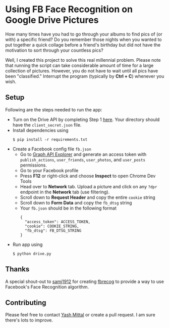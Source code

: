 # Using FB Face Recognition on Google Drive Pictures
How many times have you had to go through your albums to find pics of (or with) a specific friend? Do you remember those nights when you wanted to put together a quick collage before a friend's birthday but did not have the motivation to sort through your countless pics?

Well, I created this project to solve this real millennial problem. Please note that running the script can take considerable amount of time for a large collection of pictures. However, you do not have to wait until all pics have been "classified." Interrupt the program (typically by **Ctrl + C**) whenever you wish.

## Setup
Following are the steps needed to run the app:
 - Turn on the Drive API by completing Step 1 [here](https://developers.google.com/drive/v3/web/quickstart/python). Your directory should have the `client_secret.json` file.
 - Install dependencies using 
    ```
    $ pip install -r requirements.txt
    ```
 - Create a Facebook config file `fb.json`
    - Go to [Graph API Explorer](https://developers.facebook.com/tools/explorer) and generate an access token with `publish_actions`, `user_friends`, `user_photos`, and `user_posts` permissions.
    - Go to your Facebook profile
    - Press **F12** or right-click and choose **Inspect** to open Chrome Dev Tools
    - Head over to **Network** tab. Upload a picture and click on any `?dpr` endpoint in the **Network** tab (use filtering).
    - Scroll down to **Request Header** and copy the entire `cookie` string
    - Scroll down to **Form Data** and copy the `fb_dtsg` string
    - Your `fb.json` should be in the following format
      ```
      {
        "access_token": ACCESS_TOKEN,
        "cookie": COOKIE_STRING,
        "fb_dtsg": FB_DTSG_STRING
      }
      ```
  - Run app using
    ```
    $ python drive.py
    ```

## Thanks
A special shout-out to [samj1912](https://github.com/samj1912) for creating [fbrecog](https://github.com/samj1912/fbrecog) to provide a way to use Facebook's Face Recognition algorithm.

## Contributing
Please feel free to contact [Yash Mittal](yashmittal2009@gmail.com) or create a pull request. I am sure there's lots to improve.
